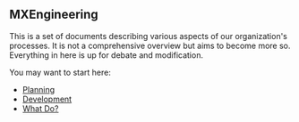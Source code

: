 ## MXEngineering

This is a set of documents describing various aspects of our organization's processes. It is not a comprehensive overview but aims to become more so. Everything in here is up for debate and modification.

You may want to start here:
- [Planning](process/Planning.md)
- [Development](process/Development.md)
- [What Do?](process/What%20Do%3F.md)
